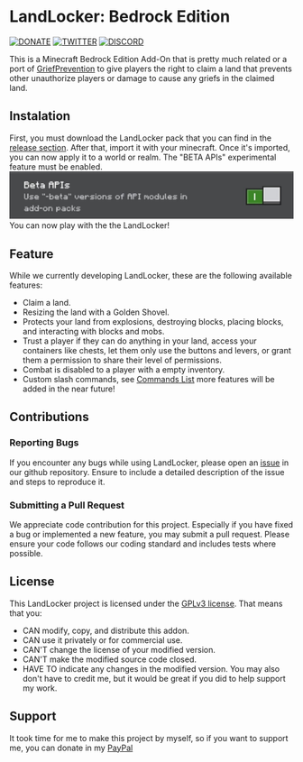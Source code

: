 # LandLocker: Bedrock Edition
[![DONATE](https://img.shields.io/badge/Donate-PayPal-green.svg)](https://www.paypal.me/GabrielBondoc09)
[![TWITTER](https://img.shields.io/twitter/follow/IndeedItzGab)](https://x.com/IndeedItzGab?t=UL3bhR8CksHJSWn89duhuA&s=09)
[![DISCORD](https://badgen.net/badge/icon/discord?icon=discord&label)](https://discord.gg/23vG3Np6AH)

This is a Minecraft Bedrock Edition Add-On that is pretty much related or a port of [GriefPrevention](https://legacy.griefprevention.com/) to give players the right to claim a land that prevents other unauthorize players or damage to cause any griefs in the claimed land.

## Instalation
First, you must download the LandLocker pack that you can find in the [release section](https://github.com/IndeedItzGab/LandLocker/releases/). After that, import it with your minecraft. Once it's imported, you can now apply it to a world or realm. The "BETA APIs" experimental feature must be enabled.
![BETA APIs](docs/images/beta_apis.jpg)
You can now play with the the LandLocker!

## Feature
While we currently developing LandLocker, these are the following available features:
- Claim a land.
- Resizing the land with a Golden Shovel.
- Protects your land from explosions, destroying blocks, placing blocks, and interacting with blocks and mobs.
- Trust a player if they can do anything in your land, access your containers like chests, let them only use the buttons and levers, or grant them a permission to share their level of permissions.
- Combat is disabled to a player with a empty inventory.
- Custom slash commands, see [Commands List](docs/COMMANDS.md)
more features will be added in the near future!

## Contributions
### Reporting Bugs
If you encounter any bugs while using LandLocker, please open an [issue](https://github.com/IndeedItzGab/LandLocker/issues/new) in our github repository. Ensure to include a detailed description of the issue and steps to reproduce it.
### Submitting a Pull Request
We appreciate code contribution for this project. Especially if you have fixed a bug or implemented a new feature, you may submit a pull request.
Please ensure your code follows our coding standard and includes tests where possible.

## License
This LandLocker project is licensed under the [GPLv3 license](LICENSE).
That means that you:
- CAN modify, copy, and distribute this addon.
- CAN use it privately or for commercial use.
- CAN'T change the license of your modified version.
- CAN'T make the modified source code closed.
- HAVE TO indicate any changes in the modified version.
You may also don't have to credit me, but it would be great if you did to help support my work.

## Support
It took time for me to make this project by myself, so if you want to support me, you can donate in my [PayPal](https://www.paypal.me/GabrielBondoc09)